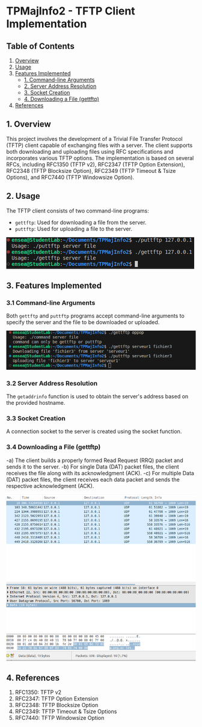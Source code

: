 # TPMajInfo2 - TFTP Client Implementation

## Table of Contents
1. [Overview](#overview)
2. [Usage](#usage)
3. [Features Implemented](#features-implemented)
   - [1. Command-line Arguments](#command-line-arguments)
   - [2. Server Address Resolution](#server-address-resolution)
   - [3. Socket Creation](#socket-creation)
   - [4. Downloading a File (gettftp)](#downloading-a-file-gettftp)
4. [References](#references)

## 1. Overview
This project involves the development of a Trivial File Transfer Protocol (TFTP) client capable of exchanging files with a server. The client supports both downloading and uploading files using RFC specifications and incorporates various TFTP options. The implementation is based on several RFCs, including RFC1350 (TFTP v2), RFC2347 (TFTP Option Extension), RFC2348 (TFTP Blocksize Option), RFC2349 (TFTP Timeout & Tsize Options), and RFC7440 (TFTP Windowsize Option).

## 2. Usage
The TFTP client consists of two command-line programs:
- `gettftp`: Used for downloading a file from the server.
- `puttftp`: Used for uploading a file to the server.

![usage](usage.png)


## 3. Features Implemented

### 3.1 Command-line Arguments
Both `gettftp` and `puttftp` programs accept command-line arguments to specify the server and the file to be downloaded or uploaded.

![Q1](Q1.png)

### 3.2 Server Address Resolution
The `getaddrinfo` function is used to obtain the server's address based on the provided hostname.

### 3.3 Socket Creation
A connection socket to the server is created using the socket function.

### 3.4 Downloading a File (gettftp)
-a) The client builds a properly formed Read Request (RRQ) packet and sends it to the server.
-b) For single Data (DAT) packet files, the client receives the file along with its acknowledgment (ACK).
-c) For multiple Data (DAT) packet files, the client receives each data packet and sends the respective acknowledgment (ACK).

![Q4](Q4.png)

## 4. References
1. RFC1350: TFTP v2
2. RFC2347: TFTP Option Extension
3. RFC2348: TFTP Blocksize Option
4. RFC2349: TFTP Timeout & Tsize Options
5. RFC7440: TFTP Windowsize Option


